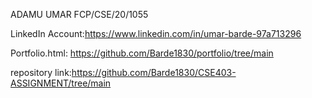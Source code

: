 ADAMU UMAR 
FCP/CSE/20/1055

LinkedIn Account:https://www.linkedin.com/in/umar-barde-97a713296

Portfolio.html: https://github.com/Barde1830/portfolio/tree/main
 

repository link:https://github.com/Barde1830/CSE403-ASSIGNMENT/tree/main